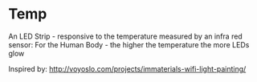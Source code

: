 # Temp
An LED Strip - responsive to the temperature measured by an infra red sensor: For the Human Body - the higher the temperature the more LEDs glow

Inspired by:
http://voyoslo.com/projects/immaterials-wifi-light-painting/

